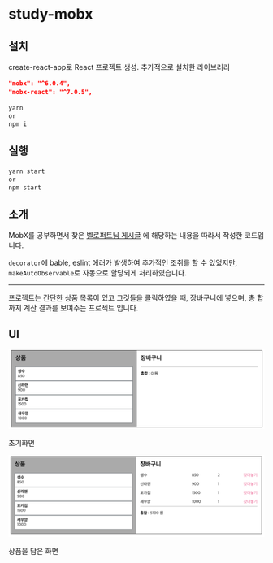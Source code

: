 # study-mobx

## 설치

create-react-app로 React 프로젝트 생성.
추가적으로 설치한 라이브러리

```json
"mobx": "^6.0.4",
"mobx-react": "^7.0.5",
```

```shell
yarn
or
npm i
```

## 실행

```
yarn start
or
npm start
```

## 소개

MobX를 공부하면서 찾은
[벨로퍼트님 게시글](https://velog.io/@velopert/MobX-3-심화적인-사용-및-최적화-방법-tnjltay61n) 에 해당하는 내용을 따라서 작성한 코드입니다.

`decorator`에 bable, eslint 에러가 발생하여 추가적인 조취를 할 수 있었지만, `makeAutoObservable`로 자동으로 할당되게 처리하였습니다.

---

프로젝트는 간단한 상품 목록이 있고 그것들을 클릭하였을 때, 장바구니에 넣으며, 총 합까지 계산 결과를 보여주는 프로젝트 입니다.

## UI

![1](./img/1.png)

초기화면

![2](./img/2.png)

상품을 담은 화면
